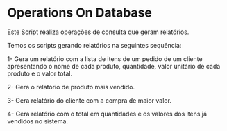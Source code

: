 # Operations On Database
Este Script realiza operações de consulta que geram relatórios.

Temos os scripts gerando relatórios na seguintes sequência:

1- Gera um relatório com a lista de itens de um pedido de um cliente apresentando o nome de cada produto,
quantidade, valor unitário de cada produto e o valor total.

2- Gera o relatório de produto mais vendido.

3- Gera relatório do cliente com a compra de maior valor.

4- Gera relatório com o total em quantidades e os valores dos itens já vendidos no sistema.

